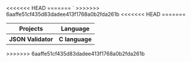 <!DOCTYPE HTML>
<html>
<<<<<<< HEAD
  <head>
  </head>
  <body>
=======
<head>
</head>
<body>
  <table>`
>>>>>>> 6aaffe51cf435d83dadee413f1768a0b2fda261b
    <tr>
      <th>Projects</th>
      <th>Language</th>
    </tr>
    <tr>
      <th>JSON Validator</th>
      <th>C language</th>
    </tr>
<<<<<<< HEAD
  </body>
</html>
=======
  </table>
</body>
>>>>>>> 6aaffe51cf435d83dadee413f1768a0b2fda261b
